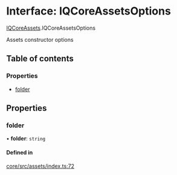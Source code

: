 # Interface: IQCoreAssetsOptions

[IQCoreAssets](../modules/IQCoreAssets.md).IQCoreAssetsOptions

Assets constructor options

## Table of contents

### Properties

- [folder](IQCoreAssets.IQCoreAssetsOptions.md#folder)

## Properties

### folder

• **folder**: `string`

#### Defined in

[core/src/assets/index.ts:72](https://github.com/iniquitybbs/iniquity/blob/722e6ba/packages/core/src/assets/index.ts#L72)
